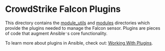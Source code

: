 # CrowdStrike Falcon Plugins

This directory contains the [module_utils](./module_utils/) and [modules](./modules/) directories which provide the plugins needed to manage the Falcon sensor. Plugins are pieces of code that augment Ansible`'`s core functionality.

To learn more about plugins in Ansible, check out: [Working With Plugins](https://docs.ansible.com/ansible/latest/plugins/plugins.html).
